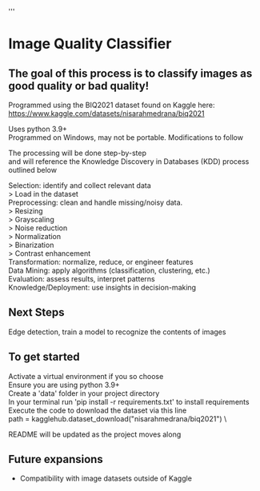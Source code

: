 '''
# Image Quality Classifier #

## The goal of this process is to classify images as good quality or bad quality! ##

Programmed using the BIQ2021 dataset found on Kaggle here:\
https://www.kaggle.com/datasets/nisarahmedrana/biq2021


Uses python 3.9+ \
Programmed on Windows, may not be portable. Modifications to follow 

The processing will be done step-by-step\
    and will reference the Knowledge Discovery in Databases (KDD) process outlined below

Selection:  identify and collect relevant data\
    > Load in the dataset\
Preprocessing:  clean and handle missing/noisy data.\
    > Resizing\
    > Grayscaling\
    > Noise reduction\
    > Normalization\
    > Binarization\
    > Contrast enhancement\
Transformation:  normalize, reduce, or engineer features \
Data Mining:  apply algorithms (classification, clustering, etc.) \
Evaluation:  assess results, interpret patterns \
Knowledge/Deployment:  use insights in decision-making



## Next Steps
Edge detection, train a model to recognize the contents of images

## To get started ##
Activate a virtual environment if you so choose \
Ensure you are using python 3.9+ \
Create a 'data' folder in your project directory \
In your terminal run 'pip install -r requirements.txt' to install requirements \
Execute the code to download the dataset via this line\
    path = kagglehub.dataset_download("nisarahmedrana/biq2021") \

README will be updated as the project moves along


## Future expansions ##
- Compatibility with image datasets outside of Kaggle